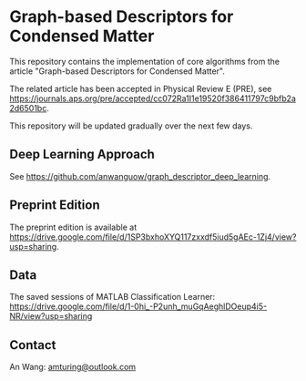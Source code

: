 Graph-based Descriptors for Condensed Matter
==============

This repository contains the implementation of core algorithms from the article "Graph-based Descriptors for Condensed Matter".

The related article has been accepted in Physical Review E (PRE), see https://journals.aps.org/pre/accepted/cc072Ra1I1e19520f386411797c9bfb2a2d6501bc.

This repository will be updated gradually over the next few days.

Deep Learning Approach
-----------------
See https://github.com/anwanguow/graph_descriptor_deep_learning.

Preprint Edition
-----------------
The preprint edition is available at https://drive.google.com/file/d/1SP3bxhoXYQ117zxxdf5iud5gAEc-1Zj4/view?usp=sharing.

Data
-----------------
The saved sessions of MATLAB Classification Learner:
https://drive.google.com/file/d/1-0hi_-P2unh_muGqAeghlDOeup4i5-NR/view?usp=sharing

Contact
-----------------
An Wang: amturing@outlook.com 
